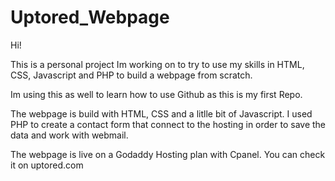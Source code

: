 # Uptored_Webpage

Hi!

This is a personal project Im working on to try to use my skills in HTML, CSS, Javascript and PHP to build a webpage from scratch.

Im using this as well to learn how to use Github as this is my first Repo.

The webpage is build with HTML, CSS and a litlle bit of Javascript. I used PHP to create a contact form that connect to the hosting in order to save the data and work with webmail.

The webpage is live on a Godaddy Hosting plan with Cpanel. You can check it on uptored.com
